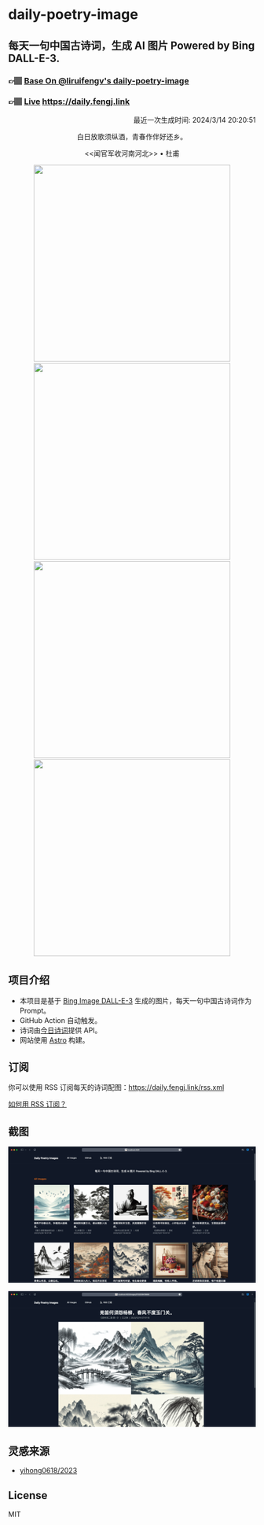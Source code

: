 
# daily-poetry-image

## 每天一句中国古诗词，生成 AI 图片 Powered by Bing DALL-E-3.

### 👉🏽 [Base On @liruifengv's daily-poetry-image](https://github.com/liruifengv/daily-poetry-image)

### 👉🏽 [Live](https://daily.fengj.link) https://daily.fengj.link

<p align="right">
  最近一次生成时间: 2024/3/14 20:20:51
</p>
<p align="center">
白日放歌须纵酒，青春作伴好还乡。
</p>
<p align="center">
<<闻官军收河南河北>> • 杜甫
</p>
<p align="center">
<img src="https://tse3.mm.bing.net/th/id/OIG3.mKB4vhyelQ4iawn9NKgq" height="400" width="400" />
<img src="https://tse2.mm.bing.net/th/id/OIG3.2d6mFYoV4SK7lzkJAiV4" height="400" width="400" />
<img src="https://tse4.mm.bing.net/th/id/OIG3.94Zp30ZjPK_iNqUEZ8ij" height="400" width="400" />
<img src="https://tse1.mm.bing.net/th/id/OIG3.IL8gmn8K9kW1hhme9HP1" height="400" width="400" />
</p>

## 项目介绍

-   本项目是基于 [Bing Image DALL-E-3](https://www.bing.com/images/create) 生成的图片，每天一句中国古诗词作为 Prompt。
-   GitHub Action 自动触发。
-   诗词由[今日诗词](https://www.jinrishici.com/)提供 API。
-   网站使用 [Astro](https://astro.build) 构建。

## 订阅

你可以使用 RSS 订阅每天的诗词配图：https://daily.fengj.link/rss.xml

[如何用 RSS 订阅？](https://zhuanlan.zhihu.com/p/55026716)

## 截图

![图片列表](./screenshots/Snipaste_2023-12-28_21-00-26.png)

![图片详情](./screenshots/Snipaste_2023-12-28_21-00-53.png)

## 灵感来源

-   [yihong0618/2023](https://github.com/yihong0618/2023)

## License

MIT
